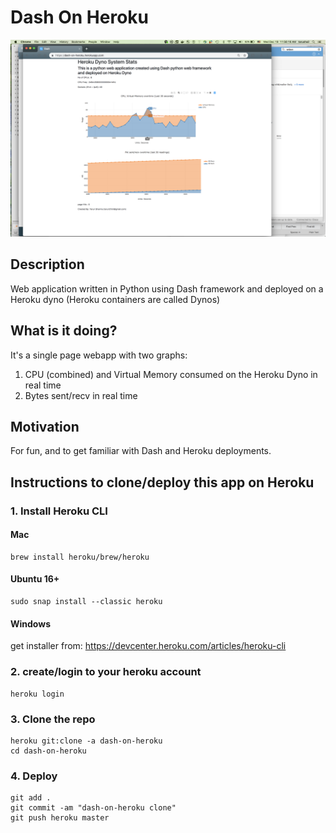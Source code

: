 # Dash On Heroku

![page](page_screenshot.png)

## Description
Web application written in Python using Dash framework and deployed on a Heroku dyno
(Heroku containers are called Dynos)

## What is it doing?
It's a single page webapp with two graphs:
1. CPU (combined) and Virtual Memory consumed on the Heroku Dyno in real time
2. Bytes sent/recv in real time

## Motivation
For fun, and to get familiar with Dash and Heroku deployments.


## Instructions to clone/deploy this app on Heroku

### 1. Install Heroku CLI
#### Mac
    brew install heroku/brew/heroku
#### Ubuntu 16+
    sudo snap install --classic heroku
#### Windows
get installer from:
https://devcenter.heroku.com/articles/heroku-cli

### 2. create/login to your heroku account
    heroku login

### 3. Clone the repo
    heroku git:clone -a dash-on-heroku
    cd dash-on-heroku

### 4. Deploy
    git add .
    git commit -am "dash-on-heroku clone"
    git push heroku master

